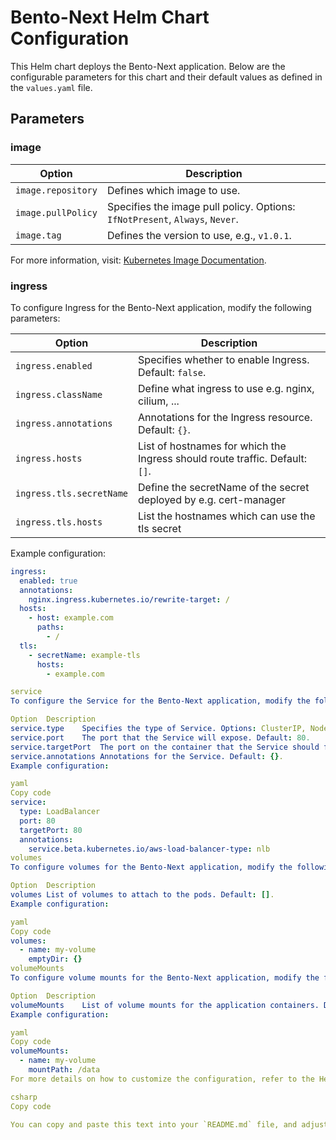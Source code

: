 # Bento-Next Helm Chart Configuration

This Helm chart deploys the Bento-Next application. Below are the configurable parameters for this chart and their default values as defined in the `values.yaml` file.

## Parameters

### image

| Option | Description |
|--------|-------------|
| `image.repository` | Defines which image to use. |
| `image.pullPolicy` | Specifies the image pull policy. Options: `IfNotPresent`, `Always`, `Never`. |
| `image.tag` | Defines the version to use, e.g., `v1.0.1`. |

For more information, visit: [Kubernetes Image Documentation](https://kubernetes.io/docs/concepts/containers/images/).

### ingress

To configure Ingress for the Bento-Next application, modify the following parameters:

| Option | Description |
|--------|-------------|
| `ingress.enabled` | Specifies whether to enable Ingress. Default: `false`. |
| `ingress.className` | Define what ingress to use e.g. nginx, cilium, ... |
| `ingress.annotations` | Annotations for the Ingress resource. Default: `{}`. |
| `ingress.hosts` | List of hostnames for which the Ingress should route traffic. Default: `[]`. |
| `ingress.tls.secretName` | Define the secretName of the secret deployed by e.g. cert-manager |
| `ingress.tls.hosts` | List the hostnames which can use the tls secret |

Example configuration:

```yaml
ingress:
  enabled: true
  annotations:
    nginx.ingress.kubernetes.io/rewrite-target: /
  hosts:
    - host: example.com
      paths:
        - /
  tls:
    - secretName: example-tls
      hosts:
        - example.com

service
To configure the Service for the Bento-Next application, modify the following parameters:

Option	Description
service.type	Specifies the type of Service. Options: ClusterIP, NodePort, LoadBalancer. Default: ClusterIP.
service.port	The port that the Service will expose. Default: 80.
service.targetPort	The port on the container that the Service should forward traffic to. Default: 80.
service.annotations	Annotations for the Service. Default: {}.
Example configuration:

yaml
Copy code
service:
  type: LoadBalancer
  port: 80
  targetPort: 80
  annotations:
    service.beta.kubernetes.io/aws-load-balancer-type: nlb
volumes
To configure volumes for the Bento-Next application, modify the following parameters:

Option	Description
volumes	List of volumes to attach to the pods. Default: [].
Example configuration:

yaml
Copy code
volumes:
  - name: my-volume
    emptyDir: {}
volumeMounts
To configure volume mounts for the Bento-Next application, modify the following parameters:

Option	Description
volumeMounts	List of volume mounts for the application containers. Default: [].
Example configuration:

yaml
Copy code
volumeMounts:
  - name: my-volume
    mountPath: /data
For more details on how to customize the configuration, refer to the Helm documentation and the Kubernetes API reference.

csharp
Copy code

You can copy and paste this text into your `README.md` file, and adjust
